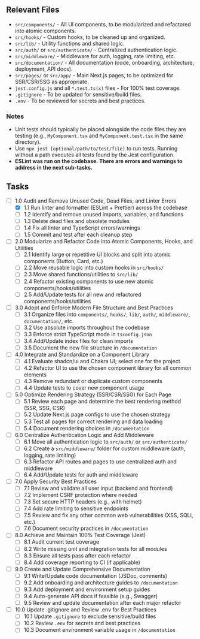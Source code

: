 ## Relevant Files

- `src/components/` - All UI components, to be modularized and refactored into atomic components.
- `src/hooks/` - Custom hooks, to be cleaned up and organized.
- `src/lib/` - Utility functions and shared logic.
- `src/auth/` or `src/authenticate/` - Centralized authentication logic.
- `src/middleware/` - Middleware for auth, logging, rate limiting, etc.
- `src/documentation/` - All documentation (code, onboarding, architecture, deployment, API docs).
- `src/pages/` or `src/app/` - Main Next.js pages, to be optimized for SSR/CSR/SSG as appropriate.
- `jest.config.js` and all `*.test.ts(x)` files - For 100% test coverage.
- `.gitignore` - To be updated for sensitive/build files.
- `.env` - To be reviewed for secrets and best practices.

### Notes

- Unit tests should typically be placed alongside the code files they are testing (e.g., `MyComponent.tsx` and `MyComponent.test.tsx` in the same directory).
- Use `npx jest [optional/path/to/test/file]` to run tests. Running without a path executes all tests found by the Jest configuration.
- **ESLint was run on the codebase. There are errors and warnings to address in the next sub-tasks.**

## Tasks

- [ ] 1.0 Audit and Remove Unused Code, Dead Files, and Linter Errors
  - [x] 1.1 Run linter and formatter (ESLint + Prettier) across the codebase
  - [ ] 1.2 Identify and remove unused imports, variables, and functions
  - [ ] 1.3 Delete dead files and obsolete modules
  - [ ] 1.4 Fix all linter and TypeScript errors/warnings
  - [ ] 1.5 Commit and test after each cleanup step

- [ ] 2.0 Modularize and Refactor Code into Atomic Components, Hooks, and Utilities
  - [ ] 2.1 Identify large or repetitive UI blocks and split into atomic components (Button, Card, etc.)
  - [ ] 2.2 Move reusable logic into custom hooks in `src/hooks/`
  - [ ] 2.3 Move shared functions/utilities to `src/lib/`
  - [ ] 2.4 Refactor existing components to use new atomic components/hooks/utilities
  - [ ] 2.5 Add/Update tests for all new and refactored components/hooks/utilities

- [ ] 3.0 Adopt and Enforce Modern File Structure and Best Practices
  - [ ] 3.1 Organize files into `components/`, `hooks/`, `lib/`, `auth/`, `middleware/`, `documentation/`, etc.
  - [ ] 3.2 Use absolute imports throughout the codebase
  - [ ] 3.3 Enforce strict TypeScript mode in `tsconfig.json`
  - [ ] 3.4 Add/Update index files for clean imports
  - [ ] 3.5 Document the new file structure in `/documentation`

- [ ] 4.0 Integrate and Standardize on a Component Library
  - [ ] 4.1 Evaluate shadcn/ui and Chakra UI; select one for the project
  - [ ] 4.2 Refactor UI to use the chosen component library for all common elements
  - [ ] 4.3 Remove redundant or duplicate custom components
  - [ ] 4.4 Update tests to cover new component usage

- [ ] 5.0 Optimize Rendering Strategy (SSR/CSR/SSG) for Each Page
  - [ ] 5.1 Review each page and determine the best rendering method (SSR, SSG, CSR)
  - [ ] 5.2 Update Next.js page configs to use the chosen strategy
  - [ ] 5.3 Test all pages for correct rendering and data loading
  - [ ] 5.4 Document rendering choices in `/documentation`

- [ ] 6.0 Centralize Authentication Logic and Add Middleware
  - [ ] 6.1 Move all authentication logic to `src/auth/` or `src/authenticate/`
  - [ ] 6.2 Create a `src/middleware/` folder for custom middleware (auth, logging, rate limiting)
  - [ ] 6.3 Refactor API routes and pages to use centralized auth and middleware
  - [ ] 6.4 Add/Update tests for auth and middleware

- [ ] 7.0 Apply Security Best Practices
  - [ ] 7.1 Review and validate all user input (backend and frontend)
  - [ ] 7.2 Implement CSRF protection where needed
  - [ ] 7.3 Set secure HTTP headers (e.g., with helmet)
  - [ ] 7.4 Add rate limiting to sensitive endpoints
  - [ ] 7.5 Review and fix any other common web vulnerabilities (XSS, SQLi, etc.)
  - [ ] 7.6 Document security practices in `/documentation`

- [ ] 8.0 Achieve and Maintain 100% Test Coverage (Jest)
  - [ ] 8.1 Audit current test coverage
  - [ ] 8.2 Write missing unit and integration tests for all modules
  - [ ] 8.3 Ensure all tests pass after each refactor
  - [ ] 8.4 Add coverage reporting to CI (if applicable)

- [ ] 9.0 Create and Update Comprehensive Documentation
  - [ ] 9.1 Write/Update code documentation (JSDoc, comments)
  - [ ] 9.2 Add onboarding and architecture guides to `/documentation`
  - [ ] 9.3 Add deployment and environment setup guides
  - [ ] 9.4 Auto-generate API docs if feasible (e.g., Swagger)
  - [ ] 9.5 Review and update documentation after each major refactor

- [ ] 10.0 Update .gitignore and Review .env for Best Practices
  - [ ] 10.1 Update `.gitignore` to exclude sensitive/build files
  - [ ] 10.2 Review `.env` for secrets and best practices
  - [ ] 10.3 Document environment variable usage in `/documentation` 
